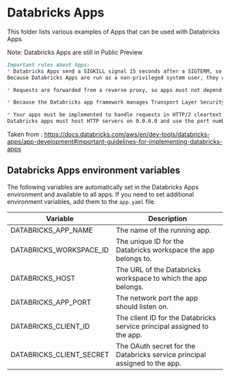 # Databricks Apps
This folder lists various examples of Apps that can be used with Databricks Apps

Note: Databricks Apps are still in Public Preview

```markdown
Important rules about Apps:
* Databricks Apps send a SIGKILL signal 15 seconds after a SIGTERM, so apps should gracefully shut down no more than 15 seconds after receiving the SIGTERM signal. If an app has not exited after 15 seconds, a SIGKILL signal is sent to terminate the process and all child processes.
Because Databricks Apps are run as a non-privileged system user, they cannot perform operations that require running in a privileged security context, such as operations requiring root user permissions.

* Requests are forwarded from a reverse proxy, so apps must not depend on the origins of the requests. The Databricks Apps environment sets the required configuration parameters for supported frameworks.

* Because the Databricks app framework manages Transport Layer Security (TLS) connections, your apps must not perform any TLS connection or handshake operations.

* Your apps must be implemented to handle requests in HTTP/2 cleartext (H2C) format.
Databricks apps must host HTTP servers on 0.0.0.0 and use the port number specified in the DATABRICKS_APP_PORT environment variable. See environment variables: https://docs.databricks.com/aws/en/dev-tools/databricks-apps/configuration#env-variables.

```
Taken from : https://docs.databricks.com/aws/en/dev-tools/databricks-apps/app-development#important-guidelines-for-implementing-databricks-apps


## Databricks Apps environment variables
The following variables are automatically set in the Databricks Apps environment and available to all apps.
If you need to set additional environment variables, add them to the `app.yaml` file.

| Variable | Description |
|--|--|
| DATABRICKS_APP_NAME | The name of the running app. |
| DATABRICKS_WORKSPACE_ID | The unique ID for the Databricks workspace the app belongs to. |
| DATABRICKS_HOST | The URL of the Databricks workspace to which the app belongs. |
| DATABRICKS_APP_PORT | The network port the app should listen on. |
| DATABRICKS_CLIENT_ID | The client ID for the Databricks service principal assigned to the app. |
| DATABRICKS_CLIENT_SECRET | The OAuth secret for the Databricks service principal assigned to the app. |